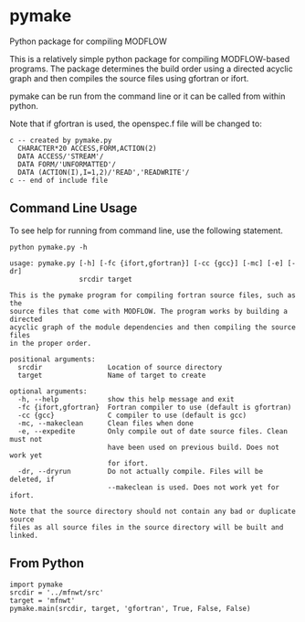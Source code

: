 # pymake
Python package for compiling MODFLOW

This is a relatively simple python package for compiling MODFLOW-based programs.  The package determines the build order using a directed acyclic graph and then compiles the source files using gfortran or ifort.

pymake can be run from the command line or it can be called from within python.  

Note that if gfortran is used, the openspec.f file will be changed to:

    c -- created by pymake.py
      CHARACTER*20 ACCESS,FORM,ACTION(2)
      DATA ACCESS/'STREAM'/
      DATA FORM/'UNFORMATTED'/
      DATA (ACTION(I),I=1,2)/'READ','READWRITE'/
    c -- end of include file


## Command Line Usage

To see help for running from command line, use the following statement.

    python pymake.py -h

    usage: pymake.py [-h] [-fc {ifort,gfortran}] [-cc {gcc}] [-mc] [-e] [-dr]
                     srcdir target
    
    This is the pymake program for compiling fortran source files, such as the
    source files that come with MODFLOW. The program works by building a directed
    acyclic graph of the module dependencies and then compiling the source files
    in the proper order.
    
    positional arguments:
      srcdir                Location of source directory
      target                Name of target to create
    
    optional arguments:
      -h, --help            show this help message and exit
      -fc {ifort,gfortran}  Fortran compiler to use (default is gfortran)
      -cc {gcc}             C compiler to use (default is gcc)
      -mc, --makeclean      Clean files when done
      -e, --expedite        Only compile out of date source files. Clean must not
                            have been used on previous build. Does not work yet
                            for ifort.
      -dr, --dryrun         Do not actually compile. Files will be deleted, if
                            --makeclean is used. Does not work yet for ifort.
    
    Note that the source directory should not contain any bad or duplicate source
    files as all source files in the source directory will be built and linked.

## From Python

    import pymake
    srcdir = '../mfnwt/src'
    target = 'mfnwt'
    pymake.main(srcdir, target, 'gfortran', True, False, False)

